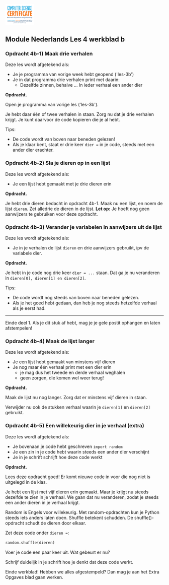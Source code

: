 <img src="../../img/Logo cs-certificate.jpg" style="zoom:9%">

## Module Nederlands Les 4 werkblad b

### Opdracht 4b-1) Maak drie verhalen 

Deze les wordt afgetekend als:

- Je je programma van vorige week hebt geopend ('les-3b')
- Je in dat programma drie verhalen print met daarin:
  - Dezelfde zinnen, behalve ... In ieder verhaal een ander dier

**Opdracht.** 

Open je programma van vorige les ('les-3b'). 

Je hebt daar één of twee verhalen in staan. Zorg nu dat je drie verhalen krijgt.
 Je kunt daarvoor de code kopieren die je al hebt.

Tips: 

* De code wordt van boven naar beneden gelezen!
* Als je klaar bent, staat er drie keer `dier =` in je code, steeds met een ander dier erachter.

### Opdracht 4b-2) Sla je dieren op in een lijst

Deze les wordt afgetekend als:

- Je een lijst hebt gemaakt met je drie dieren erin

**Opdracht.** 

Je hebt drie dieren bedacht in opdracht 4b-1. Maak nu een lijst, en noem de lijst `dieren`. 
Zet alledrie de dieren in de lijst. **Let op:** Je hoeft nog geen aanwijzers te gebruiken voor deze opdracht.

### Opdracht 4b-3) Verander je variabelen in aanwijzers uit de lijst

Deze les wordt afgetekend als:

- Je in je verhalen de lijst `dieren` en drie aanwijzers gebruikt, ipv de variabele dier.

**Opdracht.** 

Je hebt in je code nog drie keer `dier = ...` staan. Dat ga je nu veranderen in `dieren[0], dieren[1] en dieren[2]`. 

Tips: 

* De code wordt nog steeds van boven naar beneden gelezen.
* Als je het goed hebt gedaan, dan heb je nog steeds hetzelfde verhaal als je eerst had.

---

Einde deel 1. Als je dit stuk af hebt, mag je je gele postit ophangen en laten afstempelen!

 <div style="page-break-after: always;"></div>

### Opdracht 4b-4) Maak de lijst langer 

Deze les wordt afgetekend als:

- Je een lijst hebt gemaakt van minstens vijf dieren
- Je nog maar één verhaal print met een dier erin 
  - je mag dus het tweede en derde verhaal weghalen
  - geen zorgen, die komen wel weer terug!

**Opdracht.** 

Maak de lijst nu nog langer. Zorg dat er minstens vijf dieren in staan. 

Verwijder nu ook de stukken verhaal waarin je `dieren[1]` en `dieren[2]` gebruikt.



### Opdracht 4b-5) Een willekeurig dier in je verhaal (extra)

Deze les wordt afgetekend als:

- Je bovenaan je code hebt geschreven `import random`
- Je een zin in je code hebt waarin steeds een ander dier verschijnt
- Je in je schrift schrijft hoe deze code werkt

**Opdracht.** 

Lees deze opdracht goed! Er komt nieuwe code in voor die nog niet is uitgelegd in de klas.

Je hebt een lijst met vijf dieren erin gemaakt. Maar je krijgt nu steeds dezelfde te zien in je verhaal.
 We gaan dat nu veranderen, zodat je steeds een ander dieren in je verhaal krijgt.

Random is Engels voor willekeurig. Met random-opdrachten kun je Python steeds iets anders laten doen. Shuffle betekent schudden. De shuffle()-opdracht schudt de dieren door elkaar.

Zet deze code onder `dieren =`:

```python
random.shuffle(dieren)
```

Voer je code een paar keer uit. Wat gebeurt er nu?

Schrijf duidelijk in je schrift hoe je denkt dat deze code werkt.

Einde werkblad! Hebben we alles afgestempeld? Dan mag je aan het Extra Opgaves blad gaan werken.